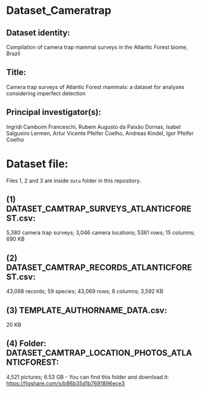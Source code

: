 # Dataset_Cameratrap

## Dataset identity:

Compilation of camera trap mammal surveys in the Atlantic Forest biome, Brazil

## Title:

Camera trap surveys of Atlantic Forest mammals: a dataset for analyses considering imperfect detection

## Principal investigator(s):

Ingridi Camboim Franceschi, Rubem Augusto da Paixão Dornas, Isabel Salgueiro Lermen, Artur Vicente Pfeifer Coelho, Andreas Kindel, Igor Pfeifer Coelho

# Dataset file:

Files 1, 2 and 3 are inside `data` folder in this repository.

## (1)	DATASET_CAMTRAP_SURVEYS_ATLANTICFOREST.csv:

5,380 camera trap surveys; 3,046 camera locations; 5381 rows; 15 columns; 690 KB

## (2)	DATASET_CAMTRAP_RECORDS_ATLANTICFOREST.csv:

43,068 records; 59 species; 43,069 rows; 8 columns; 3,592 KB

## (3)	TEMPLATE_AUTHORNAME_DATA.csv:

20 KB

## (4)	Folder: DATASET_CAMTRAP_LOCATION_PHOTOS_ATLANTICFOREST:

4,521 pictures; 6.53 GB - You can find this folder and download it: https://figshare.com/s/b86b35d1b7691896ece3

